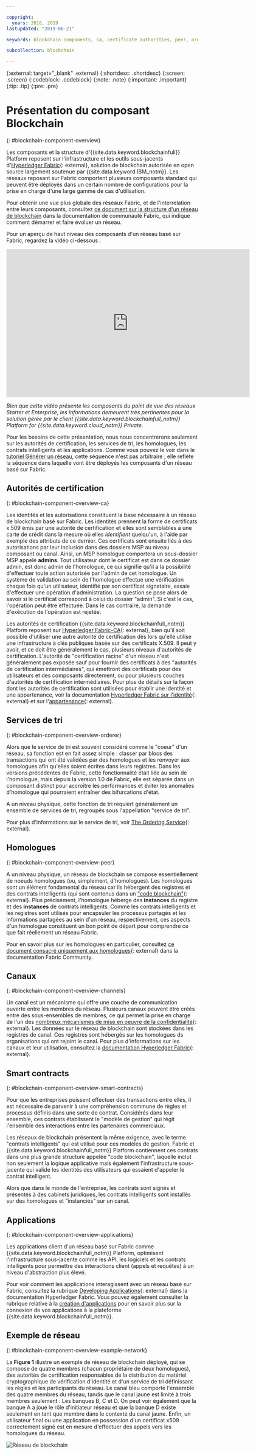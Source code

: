 ```yaml
---

copyright:
  years: 2018, 2019
lastupdated: "2019-06-21"

keywords: blockchain components, ca, certificate authorities, peer, ordering service, orderer, channel, smart contract, applications

subcollection: blockchain

---
```


{:external: target="_blank" .external}
{:shortdesc: .shortdesc}
{:screen: .screen}
{:codeblock: .codeblock}
{:note: .note}
{:important: .important}
{:tip: .tip}
{:pre: .pre}

# Présentation du composant Blockchain
{: #blockchain-component-overview}

Les composants et la structure d'{{site.data.keyword.blockchainfull}} Platform reposent sur l'infrastructure et les outils sous-jacents d'[Hyperledger Fabric](https://hyperledger-fabric.readthedocs.io/en/release-1.4/){: external}, solution de blockchain autorisée en open source largement soutenue par {{site.data.keyword.IBM_notm}}. Les réseaux reposant sur Fabric comportent plusieurs composants standard qui peuvent être déployés dans un certain nombre de configurations pour la prise en charge d'une large gamme de cas d'utilisation.

Pour obtenir une vue plus globale des réseaux Fabric, et de l'interrelation entre leurs composants, consultez [ce document sur la structure d'un réseau de blockchain](https://hyperledger-fabric.readthedocs.io/en/release-1.4/network/network.html) dans la documentation de communauté Fabric, qui indique comment démarrer et faire évoluer un réseau.

Pour un aperçu de haut niveau des composants d'un réseau basé sur Fabric, regardez la vidéo ci-dessous :

<iframe class="embed-responsive-item" id="youtubeplayer" title="Vidéos du plan Starter" type="text/html" width="640" height="390" src="https://www.youtube.com/embed/sJaT2L99BUo" frameborder="0" webkitallowfullscreen mozallowfullscreen allowfullscreen> </iframe>

*Bien que cette vidéo présente les composants du point de vue des réseaux Starter et Enterprise, les informations demeurent très pertinentes pour la solution gérée par le client {{site.data.keyword.blockchainfull_notm}} Platform for {{site.data.keyword.cloud_notm}} Private.*

Pour les besoins de cette présentation, nous nous concentrerons seulement sur les autorités de certification, les services de tri, les homologues, les contrats intelligents et les applications. Comme vous pouvez le voir dans le [tutoriel Générer un réseau](/docs/services/blockchain/howto?topic=blockchain-ibp-console-build-network#ibp-console-build-network), cette séquence n'est pas arbitraire ; elle reflète la séquence dans laquelle vont être déployés les composants d'un réseau basé sur Fabric.

## Autorités de certification
{: #blockchain-component-overview-ca}

Les identités et les autorisations constituent la base nécessaire à un réseau de blockchain basé sur Fabric. Les identités prennent la forme de certificats x.509 émis par une autorité de certification et elles sont semblables à une carte de crédit dans la mesure où elles *identifient* quelqu'un, à l'aide par exemple des attributs de ce dernier. Ces certificats sont ensuite liés à des autorisations par leur inclusion dans des dossiers MSP au niveau composant ou canal. Ainsi, un MSP homologue comportera un sous-dossier MSP appelé **admins**. Tout utilisateur dont le certificat est dans ce dossier admin, est donc admin de l'homologue, ce qui signifie qu'il a la possibilité d'effectuer toute action autorisée par l'admin de cet homologue. Un système de validation au sein de l'homologue effectue une vérification chaque fois qu'un utilisateur, identifié par son certificat signataire, essaie d'effectuer une opération d'administration. La question se pose alors de savoir si le certificat correspond à celui du dossier "admin". Si c'est le cas, l'opération peut être effectuée. Dans le cas contraire, la demande d'exécution de l'opération est rejetée.

Les autorités de certification {{site.data.keyword.blockchainfull_notm}} Platform reposent sur [Hyperledger Fabric-CA](https://hyperledger-fabric-ca.readthedocs.io/en/release-1.4/){: external}, bien qu'il soit possible d'utiliser une autre autorité de certification dès lors qu'elle utilise une infrastructure à clés publiques basée sur des certificats X.509. Il peut y avoir, et ce doit être généralement le cas, plusieurs niveaux d'autorités de certification. L'autorité de "certification racine" d'un réseau n'est généralement pas exposée sauf pour fournir des certificats à des "autorités de certification intermédiaires", qui émettront des certificats pour des utilisateurs et des composants directement, ou pour plusieurs couches d'autorités de certification intermédiaires. Pour plus de détails sur la façon dont les autorités de certification sont utilisées pour établir une identité et une appartenance, voir la documentation [Hyperledger Fabric sur l'identité](https://hyperledger-fabric.readthedocs.io/en/release-1.4/identity/identity.html){: external} et sur l'[appartenance](https://hyperledger-fabric.readthedocs.io/en/release-1.4/membership/membership.html){: external}.

## Services de tri
{: #blockchain-component-overview-orderer}

Alors que le service de tri est souvent considéré comme le "coeur" d'un réseau, sa fonction est en fait assez simple : classer par blocs des transactions qui ont été validées par des homologues et les renvoyer aux homologues afin qu'elles soient écrites dans leurs registres. Dans les versions précédentes de Fabric, cette fonctionnalité était liée au sein de l'homologue, mais depuis la version 1.0 de Fabric, elle est séparée dans un composant distinct pour accroître les performances et éviter les anomalies d'homologue qui pourraient entraîner des bifurcations d'état.

A un niveau physique, cette fonction de tri requiert généralement un ensemble de services de tri, regroupés sous l'appellation "service de tri".

Pour plus d'informations sur le service de tri, voir [The Ordering Service](https://hyperledger-fabric.readthedocs.io/en/release-1.4/orderer/ordering_service.html){: external}.

## Homologues
{: #blockchain-component-overview-peer}

A un niveau physique, un réseau de blockchain se compose essentiellement de noeuds homologues (ou, simplement, d'homologues). Les homologues sont un élément fondamental du réseau car ils hébergent des registres et des contrats intelligents (qui sont contenus dans un ["code blockchain"](https://hyperledger-fabric.readthedocs.io/en/release-1.4/developapps/chaincodenamespace.html){: external}. Plus précisément, l'homologue héberge des **instances** du registre et des **instances** de contrats intelligents. Comme les contrats intelligents et les registres sont utilisés pour encapsuler les processus partagés et les informations partagées au sein d'un réseau, respectivement, ces aspects d'un homologue constituent un bon point de départ pour comprendre ce que fait réellement un réseau Fabric.

Pour en savoir plus sur les homologues en particulier, consultez [ce document consacré uniquement aux homologues](https://hyperledger-fabric.readthedocs.io/en/release-1.4/peers/peers.html){: external} dans la documentation Fabric Community.

## Canaux
{: #blockchain-component-overview-channels}

Un canal est un mécanisme qui offre une couche de communication ouverte entre les membres du réseau. Plusieurs canaux peuvent être créés entre des sous-ensembles de membres, ce qui permet la prise en charge de l'un des [nombreux mécanismes de mise en oeuvre de la confidentialité](https://developer.ibm.com/tutorials/cl-blockchain-private-confidential-transactions-hyperledger-fabric-zero-knowledge-proof/){: external}. Les données sur le réseau de blockchain sont stockées dans les registres de canal. Ces registres sont hébergés sur les homologues ds organisations qui ont rejoint le canal. Pour plus d'informations sur les canaux et leur utilisation, consultez la [documentation Hyperledger Fabric](https://hyperledger-fabric.readthedocs.io/en/release-1.4/channels.html){: external}.

## Smart contracts
{: #blockchain-component-overview-smart-contracts}

Pour que les entreprises puissent effectuer des transactions entre elles, il est nécessaire de parvenir à une compréhension commune de règles et processus définis dans une sorte de contrat. Considérés dans leur ensemble, ces contrats établissent le "modèle de gestion" qui régit l'ensemble des interactions entre les partenaires commerciaux.

Les réseaux de blockchain présentent la même exigence, avec le terme "contrats intelligents" qui est utilisé pour ces modèles de gestion, Fabric et {{site.data.keyword.blockchainfull_notm}} Platform contiennent ces contrats dans une plus grande structure appelée "code blockchain", laquelle inclut non seulement la logique applicative mais également l'infrastructure sous-jacente qui valide les identités des utilisateurs qui essaient d'appeler le contrat intelligent.

Alors que dans le monde de l'entreprise, les contrats sont signés et présentés à des cabinets juridiques, les contrats intelligents sont installés sur des homologues et "instanciés" sur un canal.

## Applications
{: #blockchain-component-overview-applications}

Les applications client d'un réseau basé sur Fabric comme {{site.data.keyword.blockchainfull_notm}} Platform, optimisent l'infrastructure sous-jacente comme les API, les logiciels et les contrats intelligents pour permettre des interactions client (appels et requêtes) à un niveau d'abstraction plus élevé.

Pour voir comment les applications interagissent avec un réseau basé sur Fabric, consultez la rubrique [Developing Applications](https://hyperledger-fabric.readthedocs.io/en/release-1.4/developapps/developing_applications.html){: external} dans la documentation Hyperledger Fabric. Vous pouvez également consulter la rubrique relative à la [création d'applications](/docs/services/blockchain/howto?topic=blockchain-ibp-console-app#ibp-console-app) pour en savoir plus sur la connexion de vos applications à la plateforme {{site.data.keyword.blockchainfull_notm}}.

## Exemple de réseau
{: #blockchain-component-overview-example-network}

La **Figure 1** illustre un exemple de réseau de blockchain déployé, qui se compose de quatre membres (chacun propriétaire de deux homologues), des autorités de certification responsables de la distribution du matériel cryptographique de vérification d'identité et d'un service de tri définissant les règles et les participants du réseau. Le canal bleu comporte l'ensemble des quatre membres du réseau, tandis que le canal jaune est limité à trois membres seulement : Les banques B, C et D. On peut voir également que la banque A a joué le rôle d'initiateur réseau et que la banque D existe seulement en tant que membre dans le contexte du canal jaune. Enfin, un utilisateur final ou une application en possession d'un certificat x509 correctement signé est en mesure d'effectuer des appels vers les homologues du réseau.

![Réseau de blockchain](images/blockchain_network_2-01.png "Exemple de réseau de blockchain")
